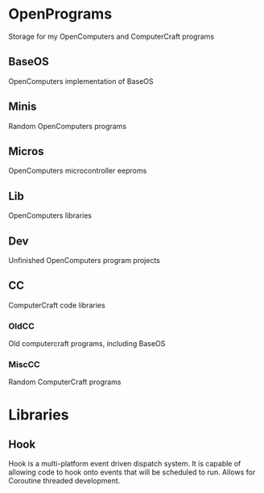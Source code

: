 # OpenPrograms
Storage for my OpenComputers and ComputerCraft programs

## BaseOS
OpenComputers implementation of BaseOS

## Minis
Random OpenComputers programs

## Micros
OpenComputers microcontroller eeproms

## Lib
OpenComputers libraries

## Dev
Unfinished OpenComputers program projects

## CC
ComputerCraft code libraries

### OldCC
Old computercraft programs, including  BaseOS

### MiscCC
Random ComputerCraft programs


# Libraries

## Hook
Hook is a multi-platform event driven dispatch system.
It is capable of allowing code to hook onto events that will be scheduled to run.
Allows for Coroutine threaded development.
